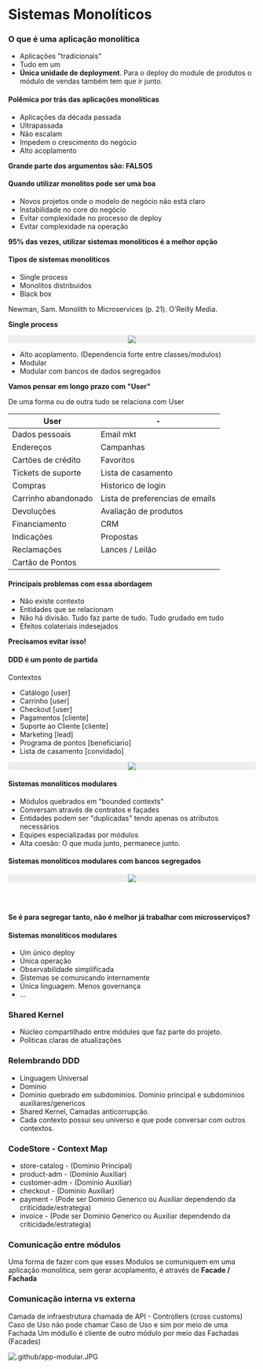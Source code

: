 # Sistemas Monolíticos

### O que é uma aplicação monolítica
- Aplicações "tradicionais"
- Tudo em um
- **Única unidade de deployment**. Para o deploy do module de produtos o módulo de vendas também tem que ir junto.
  
#### Polêmica por trás das aplicações monolíticas
- Aplicações da década passada
- Ultrapassada
- Não escalam
- Impedem o crescimento do negócio
- Alto acoplamento

**Grande parte dos argumentos são: FALSOS**

#### Quando utilizar monolitos pode ser uma boa
- Novos projetos onde o modelo de negócio não está claro
- Instabilidade no core do negócio
- Evitar complexidade no processo de deploy
- Evitar complexidade na operação

**95% das vezes, utilizar sistemas monolíticos é a melhor opção**

#### Tipos de sistemas monolíticos
- Single process
- Monolitos distribuidos
- Black box

Newman, Sam. Monolith to Microservices (p. 21). O'Reilly Media.

**Single process**
<div style="background:#EEE; text-align:center;">
<img src="./.github/single_process.png" style="position:relative;" />
</div>

- Alto acoplamento. (Dependencia forte entre classes/modulos)
- Modular
- Modular com bancos de dados segregados

**Vamos pensar em longo prazo com "User"**

De uma forma ou de outra tudo se relaciona com User

| User                | -                               |
| ------------------- | ------------------------------- |
| Dados pessoais      | Email mkt                       |
| Endereços           | Campanhas                       |
| Cartões de crédito  | Favoritos                       |
| Tickets de suporte  | Lista de casamento              |
| Compras             | Historico de login              |
| Carrinho abandonado | Lista de preferencias de emails |
| Devoluções          | Avaliação de produtos           |
| Financiamento       | CRM                             |
| Indicações          | Propostas                       |
| Reclamações         | Lances / Leilão                 |
| Cartão de Pontos    |

#### Principais problemas com essa abordagem

- Não existe contexto
- Entidades que se relacionam
- Não há divisão. Tudo faz parte de tudo. Tudo grudado em tudo
- Efeitos colateriais indesejados

**Precisamos evitar isso!**

#### DDD é um ponto de partida

Contextos
- Catálogo [user]
- Carrinho [user]
- Checkout [user]
- Pagamentos [cliente]
- Suporte ao Cliente [cliente]
- Marketing [lead]
- Programa de pontos [beneficiario]
- Lista de casamento [convidado]

<div style="background:#EEE; text-align:center;">
<img src=".github/modules_monolith.png" style="position:relative;" />
</div>

#### Sistemas monolíticos modulares
- Módulos quebrados em "bounded contexts"
- Conversam através de contratos e façades
- Entidades podem ser "duplicadas" tendo apenas os atributos necessários
- Equipes especializadas por módulos
- Alta coesão: O que muda junto, permanece junto.

#### Sistemas monolíticos modulares com bancos segregados

<div style="background:#EEE; text-align:center;">
<img src=".github/modules_monolith_database_segregation.png" style="position:relative;" />
</div>

<br><br>

**Se é para segregar tanto, não é melhor já trabalhar com microsserviços?**

#### Sistemas monolíticos modulares

- Um único deploy
- Única operação
- Observabilidade simplificada
- Sistemas se comunicando internamente
- Única linguagem. Menos governança
- ...

### Shared Kernel

- Núcleo compartilhado entre módules que faz parte do projeto.
- Politicas claras de atualizações

### Relembrando DDD

- Linguagem Universal
- Dominio
- Dominio quebrado em subdominios. Dominio principal e subdominios auxiliares/genericos
- Shared Kernel, Camadas anticorrupção.
- Cada contexto possui seu universo e que pode conversar com outros contextos.

### CodeStore - Context Map

- store-catalog - (Dominio Principal)
- product-adm - (Dominio Auxiliar)
- customer-adm - (Dominio Auxiliar)
- checkout - (Dominio Auxiliar)
- payment - (Pode ser Dominio Generico ou Auxiliar dependendo da criticidade/estrategia)
- invoice - (Pode ser Dominio Generico ou Auxiliar dependendo da criticidade/estrategia)

### Comunicação entre módulos

Uma forma de fazer com que esses Modulos se comuniquem em uma aplicação monolitica, sem gerar acoplamento, é através de **Facade / Fachada**

### Comunicação interna vs externa

Camada de infraestrutura chamada de API - Controllers (cross customs)
Caso de Uso não pode chamar Caso de Uso e sim por meio de uma Fachada
Um módullo é cliente de outro módulo por meio das Fachadas (Facades)

![.github/app-modular.JPG](.github/app-modular.JPG)


